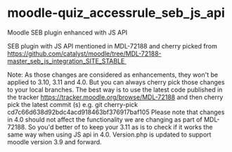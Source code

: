 # moodle-quiz_accessrule_seb_js_api
Moodle SEB plugin enhanced with JS API

SEB plugin with JS API mentioned in MDL-72188 and cherry picked from https://github.com/catalyst/moodle/tree/MDL-72188-master_seb_js_integration_SITE_STABLE 

Note: As those changes are considered as enhancements, they won't be applied to 3.10, 3.11 and 4.0. But you can always cherry pick those changes to your local branches. The best way is to use the latest code published in the tracker https://tracker.moodle.org/browse/MDL-72188 and then cherry pick the latest commit (s) e.g. git cherry-pick cd7c66d638d92bdc4acd918463bf376917baf105
Please note that changes in 4.0 should not affect the functionality we are changing as part of MDL-72188. So you'd better of to keep your 3.11 as is to check if it works the same way when using JS api in 4.0.
Version.php is updated to support moodle version 3.9 and forward. 
